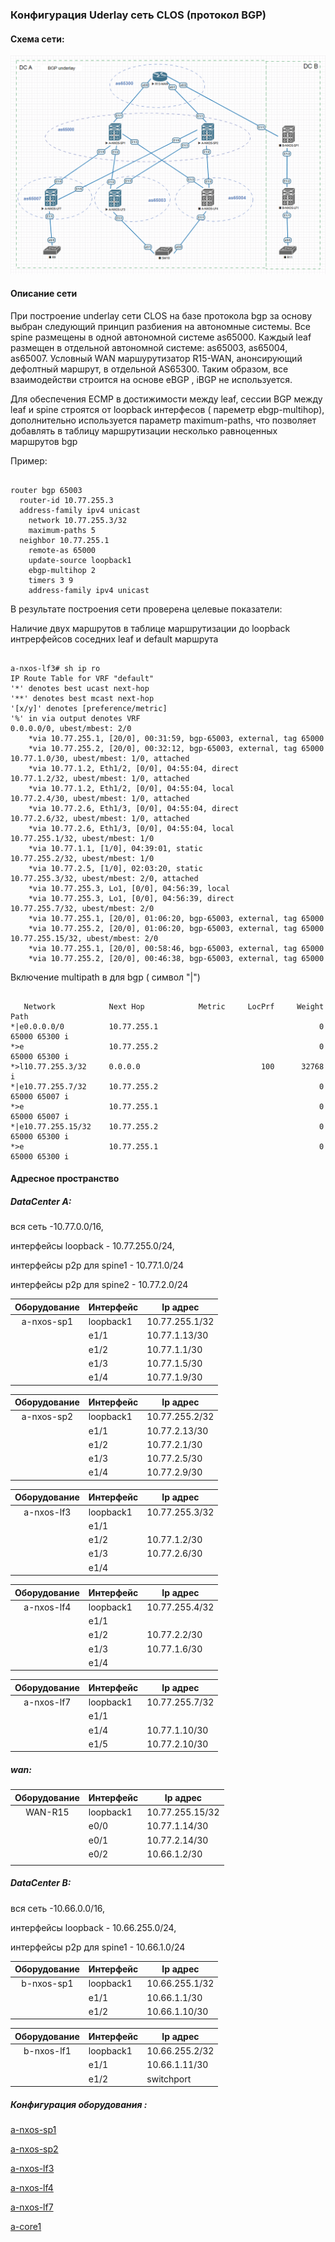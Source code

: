 ### 					  						Конфигурация Uderlay сеть СLOS  (протокол BGP)	



#### Схема сети:

![](https://github.com/dmn111/otus1/blob/master/underlay%20bgp/%D0%A1%D1%85%D0%B5%D0%BC%D0%B0%20CLOS%20%D0%BD%D0%B0%20%D0%BE%D1%81%D0%BD%D0%BE%D0%B2%D0%B5%20%D0%BF%D1%80%D1%82%D0%BE%D0%BA%D0%BE%D0%BB%D0%B0%20BGP%20%D0%B2%20underlay%20%D1%81%D0%B5%D1%82%D0%B8.PNG)

#### Описание сети

При построение underlay  сети  CLOS   на базе протокола bgp  за основу выбран следующий принцип разбиения на автономные системы. Все spine размещены в одной автономной системе as65000. Каждый leaf  размещен в отдельной автономной системе: as65003, as65004, as65007. Условный WAN маршурутизатор R15-WAN, анонсирующий дефолтный маршрут,  в отдельной AS65300. Таким образом,  все взаимодействи строится на основе eBGP , iBGP не используется.

Для обеспечения ECMP в достижимости  между leaf,  сессии BGP между leaf и spine строятся от loopback интерфесов ( пареметр ebgp-multihop), дополнительно используется параметр maximum-paths, что позволяет добавлять в таблицу маршрутизации несколько равноценных маршрутов bgp  

Пример:

<pre><code>
router bgp 65003
  router-id 10.77.255.3
  address-family ipv4 unicast
    network 10.77.255.3/32
    maximum-paths 5
  neighbor 10.77.255.1
    remote-as 65000
    update-source loopback1
    ebgp-multihop 2
    timers 3 9
    address-family ipv4 unicast
</code></pre>

В результате построения сети проверена целевые показатели:

Наличие  двух маршрутов в таблице маршрутизации до loopback интрерфейсов соседних leaf  и  default маршрута
<pre><code>
a-nxos-lf3# sh ip ro
IP Route Table for VRF "default"
'*' denotes best ucast next-hop
'**' denotes best mcast next-hop
'[x/y]' denotes [preference/metric]
'%<string>' in via output denotes VRF <string>
0.0.0.0/0, ubest/mbest: 2/0
    *via 10.77.255.1, [20/0], 00:31:59, bgp-65003, external, tag 65000
    *via 10.77.255.2, [20/0], 00:32:12, bgp-65003, external, tag 65000
10.77.1.0/30, ubest/mbest: 1/0, attached
    *via 10.77.1.2, Eth1/2, [0/0], 04:55:04, direct
10.77.1.2/32, ubest/mbest: 1/0, attached
    *via 10.77.1.2, Eth1/2, [0/0], 04:55:04, local
10.77.2.4/30, ubest/mbest: 1/0, attached
    *via 10.77.2.6, Eth1/3, [0/0], 04:55:04, direct
10.77.2.6/32, ubest/mbest: 1/0, attached
    *via 10.77.2.6, Eth1/3, [0/0], 04:55:04, local
10.77.255.1/32, ubest/mbest: 1/0
    *via 10.77.1.1, [1/0], 04:39:01, static
10.77.255.2/32, ubest/mbest: 1/0
    *via 10.77.2.5, [1/0], 02:03:20, static
10.77.255.3/32, ubest/mbest: 2/0, attached
    *via 10.77.255.3, Lo1, [0/0], 04:56:39, local
    *via 10.77.255.3, Lo1, [0/0], 04:56:39, direct
10.77.255.7/32, ubest/mbest: 2/0
    *via 10.77.255.1, [20/0], 01:06:20, bgp-65003, external, tag 65000
    *via 10.77.255.2, [20/0], 01:06:20, bgp-65003, external, tag 65000
10.77.255.15/32, ubest/mbest: 2/0
    *via 10.77.255.1, [20/0], 00:58:46, bgp-65003, external, tag 65000
    *via 10.77.255.2, [20/0], 00:46:38, bgp-65003, external, tag 65000
</code></pre>
Включение multipath в  для bgp ( символ "|")
<pre><code>
   Network            Next Hop            Metric     LocPrf     Weight Path
*|e0.0.0.0/0          10.77.255.1                                    0 65000 65300 i
*>e                   10.77.255.2                                    0 65000 65300 i
*>l10.77.255.3/32     0.0.0.0                           100      32768 i
*|e10.77.255.7/32     10.77.255.2                                    0 65000 65007 i
*>e                   10.77.255.1                                    0 65000 65007 i
*|e10.77.255.15/32    10.77.255.2                                    0 65000 65300 i
*>e                   10.77.255.1                                    0 65000 65300 i
</code></pre>




#### Адресное пространство

##### DataCenter A:   

вся сеть -10.77.0.0/16,   

интерфейсы loopback  - 10.77.255.0/24, 

интерфейсы p2p  для spine1  - 10.77.1.0/24 

интерфейсы p2p  для spine2  - 10.77.2.0/24 

| Оборудование | Интерфейс | Ip адрес       |
| :----------: | --------- | -------------- |
|  a-nxos-sp1  | loopback1 | 10.77.255.1/32 |
|              | e1/1      | 10.77.1.13/30  |
|              | e1/2      | 10.77.1.1/30   |
|              | e1/3      | 10.77.1.5/30   |
|              | e1/4      | 10.77.1.9/30   |


| Оборудование | Интерфейс | Ip адрес       |
| :----------: | --------- | -------------- |
|  a-nxos-sp2  | loopback1 | 10.77.255.2/32 |
|              | e1/1      | 10.77.2.13/30  |
|              | e1/2      | 10.77.2.1/30   |
|              | e1/3      | 10.77.2.5/30   |
|              | e1/4      | 10.77.2.9/30   |

| Оборудование | Интерфейс | Ip адрес       |
| :----------: | --------- | -------------- |
|  a-nxos-lf3  | loopback1 | 10.77.255.3/32 |
|              | e1/1      |                |
|              | e1/2      | 10.77.1.2/30   |
|              | e1/3      | 10.77.2.6/30   |
|              | e1/4      |                |

| Оборудование | Интерфейс | Ip адрес       |
| :----------: | --------- | -------------- |
|  a-nxos-lf4  | loopback1 | 10.77.255.4/32 |
|              | e1/1      |                |
|              | e1/2      | 10.77.2.2/30   |
|              | e1/3      | 10.77.1.6/30   |
|              | e1/4      |                |

| Оборудование | Интерфейс | Ip адрес       |
| :----------: | --------- | -------------- |
|  a-nxos-lf7  | loopback1 | 10.77.255.7/32 |
|              | e1/1      |                |
|              | e1/4      | 10.77.1.10/30  |
|              | e1/5      | 10.77.2.10/30  |

##### wan: 

| Оборудование | Интерфейс | Ip адрес        |
| :----------: | --------- | --------------- |
|   WAN-R15    | loopback1 | 10.77.255.15/32 |
|              | e0/0      | 10.77.1.14/30   |
|              | e0/1      | 10.77.2.14/30   |
|              | e0/2      | 10.66.1.2/30    |
|              |           |                 |

##### DataCenter  B:   

вся сеть -10.66.0.0/16, 

интерфейсы loopback  - 10.66.255.0/24, 

интерфейсы p2p  для spine1 - 10.66.1.0/24 

| Оборудование | Интерфейс | Ip адрес       |
| :----------: | --------- | -------------- |
|  b-nxos-sp1  | loopback1 | 10.66.255.1/32 |
|              | e1/1      | 10.66.1.1/30   |
|              | e1/2      | 10.66.1.10/30  |

| Оборудование | Интерфейс | Ip адрес       |
| :----------: | --------- | -------------- |
|  b-nxos-lf1  | loopback1 | 10.66.255.2/32 |
|              | e1/1      | 10.66.1.11/30  |
|              | e1/2      | switchport     |



##### Конфигурация оборудования :

[a-nxos-sp1](https://github.com/dmn111/otus1/blob/master/underlay%20bgp/a-nxos-sp1.conf.md)

[a-nxos-sp2](https://github.com/dmn111/otus1/blob/master/underlay%20bgp/a-nxos-sp2.conf.md)

[a-nxos-lf3](https://github.com/dmn111/otus1/blob/master/underlay%20bgp/a-nxos-lf3.conf.md)

[a-nxos-lf4](https://github.com/dmn111/otus1/blob/master/underlay%20bgp/a-nxos-lf4.conf.md)

[a-nxos-lf7](https://github.com/dmn111/otus1/blob/master/underlay%20bgp/a-nxos-lf7.conf.md)

[a-core1](https://github.com/dmn111/otus1/blob/master/underlay%20bgp/a-core1.conf.md)
